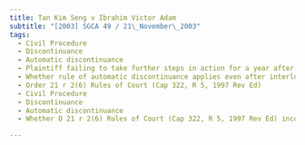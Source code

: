 ```yaml
---
title: Tan Kim Seng v Ibrahim Victor Adam 
subtitle: "[2003] SGCA 49 / 21\_November\_2003"
tags:
  - Civil Procedure
  - Discontinuance
  - Automatic discontinuance
  - Plaintiff failing to take further steps in action for a year after interlocutory judgment entered
  - Whether rule of automatic discontinuance applies even after interlocutory judgment entered
  - Order 21 r 2(6) Rules of Court (Cap 322, R 5, 1997 Rev Ed)
  - Civil Procedure
  - Discontinuance
  - Automatic discontinuance
  - Whether O 21 r 2(6) Rules of Court (Cap 322, R 5, 1997 Rev Ed) inconsistent with s 6(3) Limitation Act (Cap 163, 1996 Rev Ed) if applied to action after interlocutory judgment entered

---
```


